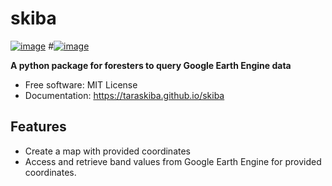 # skiba


[![image](https://img.shields.io/pypi/v/skiba.svg)](https://pypi.python.org/pypi/skiba)
#[![image](https://img.shields.io/conda/vn/conda-forge/skiba.svg)](https://anaconda.org/conda-forge/skiba)


**A python package for foresters to query Google Earth Engine data**


-   Free software: MIT License
-   Documentation: https://taraskiba.github.io/skiba



## Features

-   Create a map with provided coordinates
-   Access and retrieve band values from Google Earth Engine for provided coordinates.
